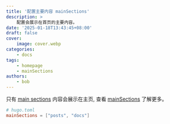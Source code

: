 ```yaml
---
title: '配置主要内容 mainSections'
description: >
    配置会展示在首页的主要内容。
date: '2025-01-18T13:43:45+08:00'
draft: false
cover:
    image: cover.webp
categories:
    - docs
tags:
    - homepage
    - mainSections
authors:
    - bob
---
```


只有 [main sections][mainSections] 内容会展示在主页, 查看 [mainSections][mainSections] 了解更多。

```toml
# hugo.toml
mainSections = ["posts", "docs"]
```

[mainSections]: https://gohugo.io/methods/site/mainsections/ "mainSections - Hugo"
